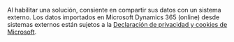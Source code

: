 Al habilitar una solución, consiente en compartir sus datos con un sistema externo. Los datos importados en Microsoft Dynamics 365 (online) desde sistemas externos están sujetos a la [Declaración de privacidad y cookies de Microsoft](https://go.microsoft.com/fwlink/p/?LinkID=521839).